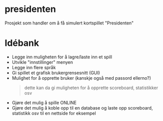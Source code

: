 # presidenten
Prosjekt som handler om å få simulert kortspillet "Presidenten"

# Idébank
- Legge inn muligheten for å lagre/laste inn et spill
- Utvikle "innstillinger" menyen
- Legge inn flere språk
- Gi spillet et grafisk brukergrensesnitt (GUI)
- Mulighet for å opprette bruker (kanskje også med passord ellerno?)
  > dette kan da gi muligheten for å opprette scoreboard, statistikker osv
- Gjøre det mulig å spille ONLINE
- Gjøre det mulig å koble opp til en database og laste opp scoreboard, statistikk osv til en nettside for eksempel
